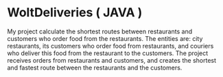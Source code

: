# WoltDeliveries ( JAVA )
My project calculate the shortest routes between restaurants and customers who order food from the restaurants. 
The entities are: city restaurants, its customers who order food from restaurants, and couriers who deliver this food from the restaurant to the customers. 
The project receives orders from restaurants and customers, and creates the shortest and fastest route between the restaurants and the customers.
